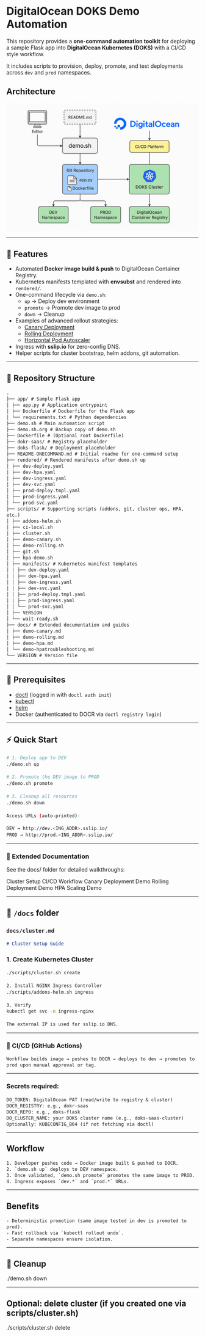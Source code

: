# DigitalOcean DOKS Demo Automation

This repository provides a **one-command automation toolkit** for deploying a sample Flask app into **DigitalOcean Kubernetes (DOKS)** with a CI/CD style workflow.  

It includes scripts to provision, deploy, promote, and test deployments across `dev` and `prod` namespaces.

## Architecture
![Alt text](https://github.com/ranjeethap/do-demo/blob/main/docs/Architecture.png)

---

## 🚀 Features
- Automated **Docker image build & push** to DigitalOcean Container Registry.
- Kubernetes manifests templated with **envsubst** and rendered into `rendered/`.
- One-command lifecycle via `demo.sh`:
  - `up` → Deploy dev environment
  - `promote` → Promote dev image to prod
  - `down` → Cleanup
- Examples of advanced rollout strategies:
  - [Canary Deployment](https://github.com/ranjeethap/do-demo/blob/main/docs/canary.md)
  - [Rolling Deployment](https://github.com/ranjeethap/do-demo/blob/main/docs/demo-rolling.md)
  - [Horizontal Pod Autoscaler](https://github.com/ranjeethap/do-demo/blob/main/docs/demo-hpa.md)
- Ingress with **sslip.io** for zero-config DNS.
- Helper scripts for cluster bootstrap, helm addons, git automation.

---

## 📂 Repository Structure
```
.
├── app/ # Sample Flask app
│ ├── app.py # Application entrypoint
│ ├── Dockerfile # Dockerfile for the Flask app
│ └── requirements.txt # Python dependencies
├── demo.sh # Main automation script
├── demo.sh.org # Backup copy of demo.sh
├── Dockerfile # (Optional root Dockerfile)
├── dokr-saas/ # Registry placeholder
├── doks-flask/ # Deployment placeholder
├── README-ONECOMMAND.md # Initial readme for one-command setup
├── rendered/ # Rendered manifests after demo.sh up
│ ├── dev-deploy.yaml
│ ├── dev-hpa.yaml
│ ├── dev-ingress.yaml
│ ├── dev-svc.yaml
│ ├── prod-deploy.tmpl.yaml
│ ├── prod-ingress.yaml
│ └── prod-svc.yaml
├── scripts/ # Supporting scripts (addons, git, cluster ops, HPA, etc.)
│ ├── addons-helm.sh
│ ├── ci-local.sh
│ ├── cluster.sh
│ ├── demo-canary.sh
│ ├── demo-rolling.sh
│ ├── git.sh
│ ├── hpa-demo.sh
│ ├── manifests/ # Kubernetes manifest templates
│ │ ├── dev-deploy.yaml
│ │ ├── dev-hpa.yaml
│ │ ├── dev-ingress.yaml
│ │ ├── dev-svc.yaml
│ │ ├── prod-deploy.tmpl.yaml
│ │ ├── prod-ingress.yaml
│ │ └── prod-svc.yaml
│ ├── VERSION
│ └── wait-ready.sh
├── docs/ # Extended documentation and guides
│ ├── demo-canary.md
│ ├── demo-rolling.md
│ ├── demo-hpa.md
│ └── demo-hpatroubleshooting.md
└── VERSION # Version file

```

---

## 🔧 Prerequisites
- [doctl](https://docs.digitalocean.com/reference/doctl/) (logged in with `doctl auth init`)
- [kubectl](https://kubernetes.io/docs/tasks/tools/)
- [helm](https://helm.sh/)
- Docker (authenticated to DOCR via `doctl registry login`)

---

## ⚡ Quick Start

```bash
# 1. Deploy app to DEV
./demo.sh up

# 2. Promote the DEV image to PROD
./demo.sh promote

# 3. Cleanup all resources
./demo.sh down

Access URLs (auto-printed):

DEV → http://dev.<ING_ADDR>.sslip.io/
PROD → http://prod.<ING_ADDR>.sslip.io/
```

---
### 📖 Extended Documentation

See the docs/
 folder for detailed walkthroughs:

Cluster Setup
CI/CD Workflow
Canary Deployment Demo
Rolling Deployment Demo
HPA Scaling Demo


---

## 📂 `/docs` folder

### `docs/cluster.md`
```markdown
# Cluster Setup Guide
```
### 1. Create Kubernetes Cluster
```bash
./scripts/cluster.sh create

2. Install NGINX Ingress Controller
./scripts/addons-helm.sh ingress

3. Verify
kubectl get svc -n ingress-nginx

The external IP is used for sslip.io DNS.
```

---

### 🧰 CI/CD (GitHub Actions)
```
Workflow builds image → pushes to DOCR → deploys to dev → promotes to prod upon manual approval or tag.
```
---
### Secrets required:
```
DO_TOKEN: DigitalOcean PAT (read/write to registry & cluster)
DOCR_REGISTRY: e.g., dokr-saas
DOCR_REPO: e.g., doks-flask
DO_CLUSTER_NAME: your DOKS cluster name (e.g., doks-saas-cluster)
Optionally: KUBECONFIG_B64 (if not fetching via doctl)
```

---

## Workflow

```
1. Developer pushes code → Docker image built & pushed to DOCR.
2. `demo.sh up` deploys to DEV namespace.
3. Once validated, `demo.sh promote` promotes the same image to PROD.
4. Ingress exposes `dev.*` and `prod.*` URLs.
```

---

## Benefits
```
- Deterministic promotion (same image tested in dev is promoted to prod).
- Fast rollback via `kubectl rollout undo`.
- Separate namespaces ensure isolation.
```
---

## 🧹 Cleanup
./demo.sh down

---

## Optional: delete cluster (if you created one via scripts/cluster.sh)
./scripts/cluster.sh delete
